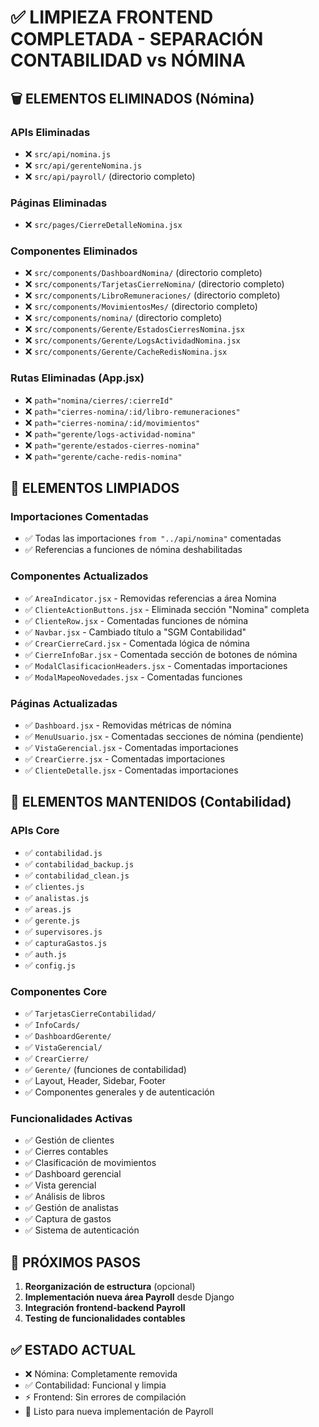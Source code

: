 # ✅ LIMPIEZA FRONTEND COMPLETADA - SEPARACIÓN CONTABILIDAD vs NÓMINA

## 🗑️ ELEMENTOS ELIMINADOS (Nómina)

### APIs Eliminadas
- ❌ `src/api/nomina.js`
- ❌ `src/api/gerenteNomina.js` 
- ❌ `src/api/payroll/` (directorio completo)

### Páginas Eliminadas
- ❌ `src/pages/CierreDetalleNomina.jsx`

### Componentes Eliminados
- ❌ `src/components/DashboardNomina/` (directorio completo)
- ❌ `src/components/TarjetasCierreNomina/` (directorio completo)
- ❌ `src/components/LibroRemuneraciones/` (directorio completo)
- ❌ `src/components/MovimientosMes/` (directorio completo)
- ❌ `src/components/nomina/` (directorio completo)
- ❌ `src/components/Gerente/EstadosCierresNomina.jsx`
- ❌ `src/components/Gerente/LogsActividadNomina.jsx`
- ❌ `src/components/Gerente/CacheRedisNomina.jsx`

### Rutas Eliminadas (App.jsx)
- ❌ `path="nomina/cierres/:cierreId"`
- ❌ `path="cierres-nomina/:id/libro-remuneraciones"`
- ❌ `path="cierres-nomina/:id/movimientos"`
- ❌ `path="gerente/logs-actividad-nomina"`
- ❌ `path="gerente/estados-cierres-nomina"`
- ❌ `path="gerente/cache-redis-nomina"`

## 🔧 ELEMENTOS LIMPIADOS

### Importaciones Comentadas
- ✅ Todas las importaciones `from "../api/nomina"` comentadas
- ✅ Referencias a funciones de nómina deshabilitadas

### Componentes Actualizados
- ✅ `AreaIndicator.jsx` - Removidas referencias a área Nomina
- ✅ `ClienteActionButtons.jsx` - Eliminada sección "Nomina" completa
- ✅ `ClienteRow.jsx` - Comentadas funciones de nómina
- ✅ `Navbar.jsx` - Cambiado título a "SGM Contabilidad"
- ✅ `CrearCierreCard.jsx` - Comentada lógica de nómina
- ✅ `CierreInfoBar.jsx` - Comentada sección de botones de nómina
- ✅ `ModalClasificacionHeaders.jsx` - Comentadas importaciones
- ✅ `ModalMapeoNovedades.jsx` - Comentadas funciones

### Páginas Actualizadas
- ✅ `Dashboard.jsx` - Removidas métricas de nómina
- ✅ `MenuUsuario.jsx` - Comentadas secciones de nómina (pendiente)
- ✅ `VistaGerencial.jsx` - Comentadas importaciones
- ✅ `CrearCierre.jsx` - Comentadas importaciones
- ✅ `ClienteDetalle.jsx` - Comentadas importaciones

## 🎯 ELEMENTOS MANTENIDOS (Contabilidad)

### APIs Core
- ✅ `contabilidad.js`
- ✅ `contabilidad_backup.js` 
- ✅ `contabilidad_clean.js`
- ✅ `clientes.js`
- ✅ `analistas.js`
- ✅ `areas.js`
- ✅ `gerente.js`
- ✅ `supervisores.js`
- ✅ `capturaGastos.js`
- ✅ `auth.js`
- ✅ `config.js`

### Componentes Core
- ✅ `TarjetasCierreContabilidad/`
- ✅ `InfoCards/`
- ✅ `DashboardGerente/`
- ✅ `VistaGerencial/`
- ✅ `CrearCierre/`
- ✅ `Gerente/` (funciones de contabilidad)
- ✅ Layout, Header, Sidebar, Footer
- ✅ Componentes generales y de autenticación

### Funcionalidades Activas
- ✅ Gestión de clientes
- ✅ Cierres contables
- ✅ Clasificación de movimientos
- ✅ Dashboard gerencial
- ✅ Vista gerencial
- ✅ Análisis de libros
- ✅ Gestión de analistas
- ✅ Captura de gastos
- ✅ Sistema de autenticación

## 🚀 PRÓXIMOS PASOS

1. **Reorganización de estructura** (opcional)
2. **Implementación nueva área Payroll** desde Django
3. **Integración frontend-backend Payroll**
4. **Testing de funcionalidades contables**

## ✅ ESTADO ACTUAL
- ❌ Nómina: Completamente removida
- ✅ Contabilidad: Funcional y limpia
- ⚡ Frontend: Sin errores de compilación
- 🎯 Listo para nueva implementación de Payroll
